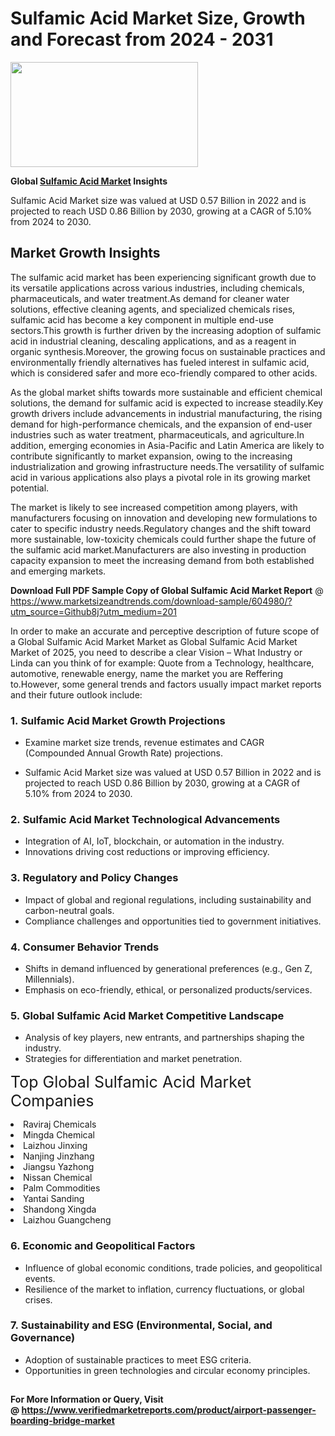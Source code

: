 <H1>Sulfamic Acid Market Size, Growth and Forecast from 2024 - 2031</H1><img class="aligncenter size-medium wp-image-584254" src="https://thirdeyenews.in/wp-content/uploads/2024/09/Global-Market-Research-300x168.jpeg" alt="" width="300" height="168" /><p><strong>Global&nbsp;<a href="https://www.marketsizeandtrends.com/download-sample/604980/?utm_source=Github8j?utm_medium=201">Sulfamic Acid Market</a> Insights</strong></p><p>Sulfamic Acid Market size was valued at USD 0.57 Billion in 2022 and is projected to reach USD 0.86 Billion by 2030, growing at a CAGR of 5.10% from 2024 to 2030.</p><p><h2>Market Growth Insights</h2> <p>The sulfamic acid market has been experiencing significant growth due to its versatile applications across various industries, including chemicals, pharmaceuticals, and water treatment.As demand for cleaner water solutions, effective cleaning agents, and specialized chemicals rises, sulfamic acid has become a key component in multiple end-use sectors.This growth is further driven by the increasing adoption of sulfamic acid in industrial cleaning, descaling applications, and as a reagent in organic synthesis.Moreover, the growing focus on sustainable practices and environmentally friendly alternatives has fueled interest in sulfamic acid, which is considered safer and more eco-friendly compared to other acids.</p> <p>As the global market shifts towards more sustainable and efficient chemical solutions, the demand for sulfamic acid is expected to increase steadily.Key growth drivers include advancements in industrial manufacturing, the rising demand for high-performance chemicals, and the expansion of end-user industries such as water treatment, pharmaceuticals, and agriculture.In addition, emerging economies in Asia-Pacific and Latin America are likely to contribute significantly to market expansion, owing to the increasing industrialization and growing infrastructure needs.The versatility of sulfamic acid in various applications also plays a pivotal role in its growing market potential.</p> <p>The market is likely to see increased competition among players, with manufacturers focusing on innovation and developing new formulations to cater to specific industry needs.Regulatory changes and the shift toward more sustainable, low-toxicity chemicals could further shape the future of the sulfamic acid market.Manufacturers are also investing in production capacity expansion to meet the increasing demand from both established and emerging markets.</p> <p><span class=""><strong>Download Full PDF Sample Copy of Global Sulfamic Acid Market Report</strong> @ <a href="https://www.marketsizeandtrends.com/download-sample/604980/?utm_source=Github8j?utm_medium=201" target="_blank">https://www.marketsizeandtrends.com/download-sample/604980/?utm_source=Github8j?utm_medium=201</a></span></p><p>In order to make an accurate and perceptive description of future scope of a Global&nbsp;Sulfamic Acid Market Market as Global&nbsp;Sulfamic Acid Market Market of 2025, you need to describe a clear Vision &ndash; What Industry or Linda can you think of for example: Quote from a Technology, healthcare, automotive, renewable energy, name the market you are Reffering to.However, some general trends and factors usually impact market reports and their future outlook include:</p><h3>1.&nbsp;<strong>Sulfamic Acid Market Growth Projections</strong></h3><ul><li>Examine market size trends, revenue estimates and CAGR (Compounded Annual Growth Rate) projections.</li><li><p>Sulfamic Acid Market size was valued at USD 0.57 Billion in 2022 and is projected to reach USD 0.86 Billion by 2030, growing at a CAGR of 5.10% from 2024 to 2030.</p></li></ul><h3>2.&nbsp;<strong>Sulfamic Acid Market Technological Advancements</strong></h3><ul><li>Integration of AI, IoT, blockchain, or automation in the industry.</li><li>Innovations driving cost reductions or improving efficiency.</li></ul><h3>3.&nbsp;<strong>Regulatory and Policy Changes</strong></h3><ul><li>Impact of global and regional regulations, including sustainability and carbon-neutral goals.</li><li>Compliance challenges and opportunities tied to government initiatives.</li></ul><h3>4.&nbsp;<strong>Consumer Behavior Trends</strong></h3><ul><li>Shifts in demand influenced by generational preferences (e.g., Gen Z, Millennials).</li><li>Emphasis on eco-friendly, ethical, or personalized products/services.</li></ul><h3>5.&nbsp;<strong>Global Sulfamic Acid Market Competitive Landscape</strong></h3><ul><li>Analysis of key players, new entrants, and partnerships shaping the industry.</li><li>Strategies for differentiation and market penetration.</li></ul><p data-pm-slice="1 1 []"><span style="color: inherit; font-family: inherit; font-size: 25px;">Top Global Sulfamic Acid Market Companies</span></p><div class="" data-test-id=""><p><li>Raviraj Chemicals</li><li> Mingda Chemical</li><li> Laizhou Jinxing</li><li> Nanjing Jinzhang</li><li> Jiangsu Yazhong</li><li> Nissan Chemical</li><li> Palm Commodities</li><li> Yantai Sanding</li><li> Shandong Xingda</li><li> Laizhou Guangcheng</li></p></div><h3>6.&nbsp;<strong>Economic and Geopolitical Factors</strong></h3><ul><li>Influence of global economic conditions, trade policies, and geopolitical events.</li><li>Resilience of the market to inflation, currency fluctuations, or global crises.</li></ul><h3>7.&nbsp;<strong>Sustainability and ESG (Environmental, Social, and Governance)</strong></h3><ul><li>Adoption of sustainable practices to meet ESG criteria.</li><li>Opportunities in green technologies and circular economy principles.</li></ul><h2><strong style="font-size: 14px;">For More Information or Query, Visit @&nbsp;</strong><a style="background-color: #ffffff; font-size: 14px;" href="https://www.marketsizeandtrends.com/report/sulfamic-acid-market/" target="_blank">https://www.verifiedmarketreports.com/product/airport-passenger-boarding-bridge-market</a></h2>